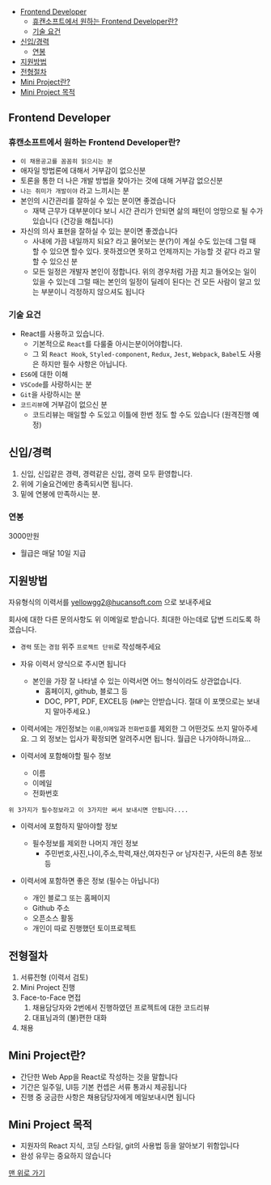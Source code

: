 <!-- TOC -->

- [Frontend Developer](#frontend-developer)
  - [휴캔소프트에서 원하는 Frontend Developer란?](#휴캔소프트에서-원하는-frontend-developer란)
  - [기술 요건](#기술-요건)
- [신입/경력](#신입경력)
  - [연봉](#연봉)
- [지원방법](#지원방법)
- [전형절차](#전형절차)
- [Mini Project란?](#mini-project란)
- [Mini Project 목적](#mini-project-목적)

<!-- /TOC -->

## Frontend Developer

### 휴캔소프트에서 원하는 Frontend Developer란?

- `이 채용공고를 꼼꼼히 읽으시는 분`
- 애자일 방법론에 대해서 거부감이 없으신분
- 토론을 통한 더 나은 개발 방법을 찾아가는 것에 대해 거부감 없으신분
- `나는 취미가 개발이야` 라고 느끼시는 분
- 본인의 시간관리를 잘하실 수 있는 분이면 좋겠습니다
  - 재택 근무가 대부분이다 보니 시간 관리가 안되면 삶의 패턴이 엉망으로 될 수가 있습니다 (건강을 해칩니다)
- 자신의 의사 표현을 잘하실 수 있는 분이면 좋겠습니다
  - 사내에 가끔 내일까지 되요? 라고 물어보는 분(?)이 계실 수도 있는데 그럴 때 할 수 있으면 할수 있다. 못하겠으면 못하고 언제까지는 가능할 것 같다 라고 말할 수 있으신 분
  - 모든 일정은 개발자 본인이 정합니다. 위의 경우처럼 가끔 치고 들어오는 일이 있을 수 있는데 그럴 때는 본인의 일정이 딜레이 된다는 건 모든 사람이 알고 있는 부분이니 걱정하지 않으셔도 됩니다

### 기술 요건

- React를 사용하고 있습니다.
  - 기본적으로 `React`를 다룰줄 아시는분이어야합니다.
  - 그 외 `React Hook`, `Styled-component`, `Redux`, `Jest`, `Webpack`, `Babel`도 사용은 하지만 필수 사항은 아닙니다.
- `ES6`에 대한 이해
- `VSCode`를 사랑하시는 분
- `Git`을 사랑하시는 분
- `코드리뷰`에 거부감이 없으신 분
  - 코드리뷰는 매일할 수 도있고 이틀에 한번 정도 할 수도 있습니다 (원격진행 예정)

## 신입/경력

1. 신입, 신입같은 경력, 경력같은 신입, 경력 모두 환영합니다.
2. 위에 기술요건에만 충족되시면 됩니다.
3. 밑에 연봉에 만족하시는 분.

### 연봉

3000만원

- 월급은 매달 10일 지급

## 지원방법

자유형식의 이력서를 yellowgg2@hucansoft.com 으로 보내주세요

회사에 대한 다른 문의사항도 위 이메일로 받습니다. 최대한 아는데로 답변 드리도록 하겠습니다.

- `경력` 또는 `경험` 위주 `프로젝트 단위`로 작성해주세요
- 자유 이력서 양식으로 주시면 됩니다
  - 본인을 가장 잘 나타낼 수 있는 이력서면 어느 형식이라도 상관없습니다.
    - 홈페이지, github, 블로그 등
    - DOC, PPT, PDF, EXCEL등 (`HWP`는 안받습니다. 절대 이 포맷으로는 보내지 말아주세요.)
- 이력서에는 개인정보는 `이름`,`이메일`과 `전화번호`를 제외한 그 어떤것도 쓰지 말아주세요. 그 외 정보는 입사가 확정되면 알려주시면 됩니다. 월급은 나가야하니까요...

- 이력서에 포함해야할 필수 정보

  - 이름
  - 이메일
  - 전화번호

`위 3가지가 필수정보라고 이 3가지만 써서 보내시면 안됩니다....`

- 이력서에 포함하지 말아야할 정보

  - 필수정보를 제외한 나머지 개인 정보
    - 주민번호,사진,나이,주소,학력,재산,여자친구 or 남자친구, 사돈의 8촌 정보 등

- 이력서에 포함하면 좋은 정보 (필수는 아닙니다)
  - 개인 블로그 또는 홈페이지
  - Github 주소
  - 오픈소스 활동
  - 개인이 따로 진행했던 토이프로젝트

## 전형절차

1. 서류전형 (이력서 검토)
2. Mini Project 진행
3. Face-to-Face 면접
   1. 채용담당자와 2번에서 진행하였던 프로젝트에 대한 코드리뷰
   2. 대표님과의 (불)편한 대화
4. 채용

## Mini Project란?

- 간단한 Web App을 React로 작성하는 것을 말합니다
- 기간은 일주일, UI등 기본 컨셉은 서류 통과시 제공됩니다
- 진행 중 궁금한 사항은 채용담당자에게 메일보내시면 됩니다

## Mini Project 목적

- 지원자의 React 지식, 코딩 스타일, git의 사용법 등을 알아보기 위함입니다
- 완성 유무는 중요하지 않습니다

[맨 위로 가기](#frontend-developer)
